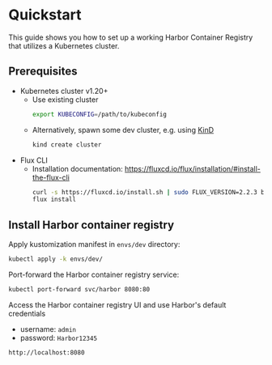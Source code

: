 # Quickstart

This guide shows you how to set up a working Harbor Container Registry that utilizes a Kubernetes cluster.

## Prerequisites

- Kubernetes cluster v1.20+
  - Use existing cluster
    ```bash
    export KUBECONFIG=/path/to/kubeconfig
    ```
  - Alternatively, spawn some dev cluster, e.g. using [KinD](https://kind.sigs.k8s.io/docs/user/quick-start/)
    ```bash
    kind create cluster
    ```
- Flux CLI
  - Installation documentation: https://fluxcd.io/flux/installation/#install-the-flux-cli
    ```bash
    curl -s https://fluxcd.io/install.sh | sudo FLUX_VERSION=2.2.3 bash
    flux install
    ```
    
## Install Harbor container registry

Apply kustomization manifest in `envs/dev` directory:
```bash
kubectl apply -k envs/dev/
```

Port-forward the Harbor container registry service:
```bash
kubectl port-forward svc/harbor 8080:80
```
Access the Harbor container registry UI and use Harbor's default credentials 
- username: `admin`
- password: `Harbor12345`

```bash
http://localhost:8080
```
